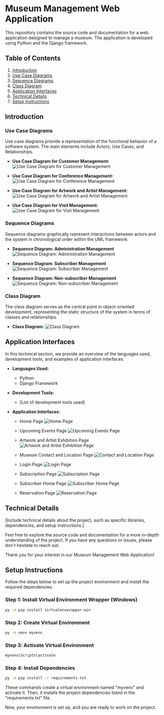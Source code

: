 # Museum Management Web Application

This repository contains the source code and documentation for a web application designed to manage a museum. The application is developed using Python and the Django framework.

## Table of Contents
1. [Introduction](#introduction)
2. [Use Case Diagrams](#use-case-diagrams)
3. [Sequence Diagrams](#sequence-diagrams)
4. [Class Diagram](#class-diagram)
5. [Application Interfaces](#application-interfaces)
6. [Technical Details](#technical-details)
7. [Setup Instructions](#setup-instructions)

## Introduction

### Use Case Diagrams
Use case diagrams provide a representation of the functional behavior of a software system. The main elements include Actors, Use Cases, and Relationships.

- **Use Case Diagram for Customer Management:**
 ![Use Case Diagram for Customer Management](https://github.com/oumaimabenaboud/Gestion-de-musee/assets/120368654/580ee720-c731-46a7-b9dc-45d6548257a8)


- **Use Case Diagram for Conference Management:**
  ![Use Case Diagram for Conference Management](./path/to/image)

- **Use Case Diagram for Artwork and Artist Management:**
  ![Use Case Diagram for Artwork and Artist Management](./path/to/image)

- **Use Case Diagram for Visit Management:**
  ![Use Case Diagram for Visit Management](./path/to/image)

### Sequence Diagrams
Sequence diagrams graphically represent interactions between actors and the system in chronological order within the UML framework.

- **Sequence Diagram: Administration Management**
  ![Sequence Diagram: Administration Management](./path/to/image)

- **Sequence Diagram: Subscriber Management**
  ![Sequence Diagram: Subscriber Management](./path/to/image)

- **Sequence Diagram: Non-subscriber Management**
  ![Sequence Diagram: Non-subscriber Management](./path/to/image)

### Class Diagram
The class diagram serves as the central point in object-oriented development, representing the static structure of the system in terms of classes and relationships.

- **Class Diagram:**
  ![Class Diagram](./path/to/image)

## Application Interfaces

In this technical section, we provide an overview of the languages used, development tools, and examples of application interfaces.

- **Languages Used:**
  - Python
  - Django Framework

- **Development Tools:**
  - [List of development tools used]

- **Application Interfaces:**
  - Home Page
    ![Home Page](./path/to/image)

  - Upcoming Events Page
    ![Upcoming Events Page](./path/to/image)

  - Artwork and Artist Exhibition Page
    ![Artwork and Artist Exhibition Page](./path/to/image)

  - Museum Contact and Location Page
    ![Contact and Location Page](./path/to/image)

  - Login Page
    ![Login Page](./path/to/image)

  - Subscription Page
    ![Subscription Page](./path/to/image)

  - Subscriber Home Page
    ![Subscriber Home Page](./path/to/image)

  - Reservation Page
    ![Reservation Page](./path/to/image)

## Technical Details

[Include technical details about the project, such as specific libraries, dependencies, and setup instructions.]

Feel free to explore the source code and documentation for a more in-depth understanding of the project. If you have any questions or issues, please don't hesitate to reach out.

Thank you for your interest in our Museum Management Web Application!

## Setup Instructions

Follow the steps below to set up the project environment and install the required dependencies.

### Step 1: Install Virtual Environment Wrapper (Windows)

```bash
py -m pip install virtualenvwrapper-win
```

### Step 2: Create Virtual Environment

```bash
py -m venv myvenv
```

### Step 3: Activate Virtual Environment

```bash
myvenv\Scripts\activate
```

### Step 4: Install Dependencies

```bash
py -m pip install -r requirements.txt
```

These commands create a virtual environment named "myvenv" and activate it. Then, it installs the project dependencies listed in the "requirements.txt" file.

Now, your environment is set up, and you are ready to work on the project.

